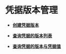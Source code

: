 # 凭据版本管理<a name="topic_300000001"></a>

 

-   **[创建凭据版本](创建凭据版本.md)**  

-   **[查询凭据的版本列表](查询凭据的版本列表.md)**  

-   **[查询凭据的版本与凭据值](查询凭据的版本与凭据值.md)**  


